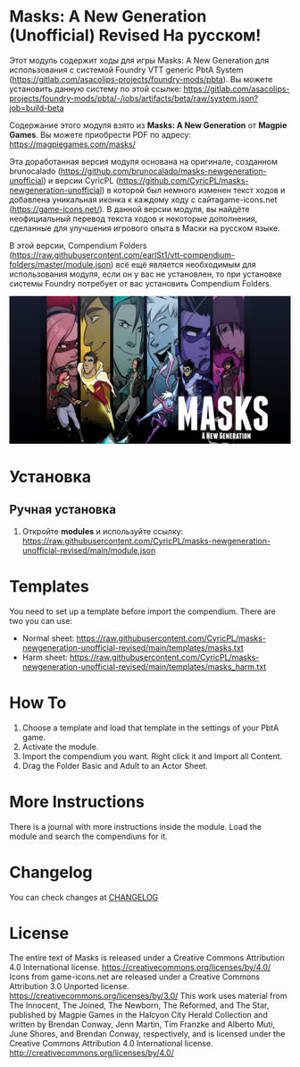 # Masks: A New Generation (Unofficial) Revised На русском!

Этот модуль содержит ходы для игры Masks: A New Generation для использования с системой Foundry VTT generic PbtA System (https://gitlab.com/asacolips-projects/foundry-mods/pbta). Вы можете установить данную систему по этой ссылке: https://gitlab.com/asacolips-projects/foundry-mods/pbta/-/jobs/artifacts/beta/raw/system.json?job=build-beta

Содержание этого модуля взято из **Masks: A New Generation** от **Magpie Games**. Вы можете приобрести PDF по адресу: https://magpiegames.com/masks/

Эта доработанная версия модуля основана на оригинале, созданном brunocalado (https://github.com/brunocalado/masks-newgeneration-unofficial) и версии  CyricPL (https://github.com/CyricPL/masks-newgeneration-unofficial) в которой был немного изменен текст ходов и добавлена уникальная иконка к каждому ходу с сайтаgame-icons.net (https://game-icons.net/). В данной версии модуля, вы найдёте неофициальный перевод текста ходов и некоторые дополнения, сделанные для улучшения игрового опыта в Маски на русском языке.

В этой версии, Compendium Folders (https://raw.githubusercontent.com/earlSt1/vtt-compendium-folders/master/module.json) всё ещё является необходимым для использования модуля, если он у вас не установлен, то при установке системы Foundry потребует от вас установить Compendium Folders. 

<p align="center">
  <img width="700" src="images/guide/masks.jpg">
</p>

# Установка

## Ручная установка
1. Откройте **modules** и используйте ссылку: https://raw.githubusercontent.com/CyricPL/masks-newgeneration-unofficial-revised/main/module.json

# Templates
You need to set up a template before import the compendium. There are two you can use:
- Normal sheet: https://raw.githubusercontent.com/CyricPL/masks-newgeneration-unofficial-revised/main/templates/masks.txt
- Harm sheet: https://raw.githubusercontent.com/CyricPL/masks-newgeneration-unofficial-revised/main/templates/masks_harm.txt

# How To

1. Choose a template and load that template in the settings of your PbtA game.
2. Activate the module.
3. Import the compendium you want. Right click it and Import all Content.
4. Drag the Folder Basic and Adult to an Actor Sheet.

# More Instructions
There is a journal with more instructions inside the module. Load the module and search the compendiuns for it.

# Changelog
You can check changes at [CHANGELOG](CHANGELOG.md)

# License
The entire text of Masks is released under a Creative Commons Attribution 4.0 International license. https://creativecommons.org/licenses/by/4.0/
Icons from game-icons.net are released under a Creative Commons Attribution 3.0 Unported license. https://creativecommons.org/licenses/by/3.0/
This work uses material from The Innocent, The Joined, The Newborn, The Reformed, and The Star, published by Magpie Games in the Halcyon City Herald Collection and written by Brendan Conway, Jenn Martin, Tim Franzke and Alberto Muti, June Shores, and Brendan Conway, respectively, and is licensed under the Creative Commons Attribution 4.0 International license. http://creativecommons.org/licenses/by/4.0/
